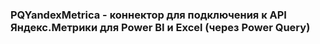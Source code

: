 ### PQYandexMetrica - коннектор для подключения к API Яндекс.Метрики для Power BI и Excel (через Power Query)
